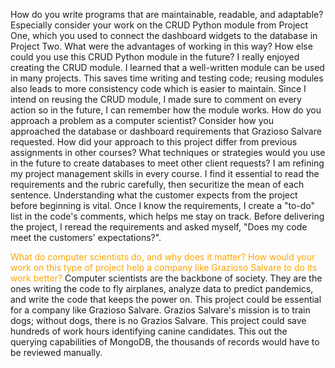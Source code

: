 How do you write programs that are maintainable, readable, and adaptable? Especially consider your work on the CRUD Python module from Project One, which you used to connect the dashboard widgets to the database in Project Two. What were the advantages of working in this way? How else could you use this CRUD Python module in the future?
I really enjoyed creating the CRUD module. I learned that a well-written module can be used in many projects. This saves time writing and testing code; reusing modules also leads to more consistency code which is easier to maintain. Since I intend on reusing the CRUD module, I made sure to comment on every action so in the future, I can remember how the module works. 
How do you approach a problem as a computer scientist? Consider how you approached the database or dashboard requirements that Grazioso Salvare requested. How did your approach to this project differ from previous assignments in other courses? What techniques or strategies would you use in the future to create databases to meet other client requests?
I am refining my project management skills in every course. I find it essential to read the requirements and the rubric carefully, then securitize the mean of each sentence. Understanding what the customer expects from the project before beginning is vital. Once I know the requirements, I create a "to-do" list in the code's comments, which helps me stay on track. Before delivering the project, I reread the requirements and asked myself, "Does my code meet the customers' expectations?".

<span style="color: orange;"> What do computer scientists do, and why does it matter? How would your work on this type of project help a company like Grazioso Salvare to do its work better? </span> 
Computer scientists are the backbone of society. They are the ones writing the code to fly airplanes, analyze data to predict pandemics, and write the code that keeps the power on. This project could be essential for a company like Grazioso Salvare. Grazios Salvare's mission is to train dogs; without dogs, there is no Grazios Salvare. This project could save hundreds of work hours identifying canine candidates. This out the querying capabilities of MongoDB, the thousands of records would have to be reviewed manually.
